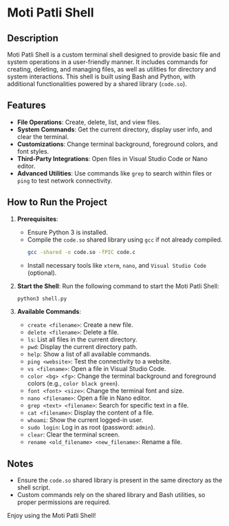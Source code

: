 
# Moti Patli Shell

## Description

Moti Patli Shell is a custom terminal shell designed to provide basic file and system operations in a user-friendly manner. It includes commands for creating, deleting, and managing files, as well as utilities for directory and system interactions. This shell is built using Bash and Python, with additional functionalities powered by a shared library (`code.so`).

## Features

- **File Operations**: Create, delete, list, and view files.
- **System Commands**: Get the current directory, display user info, and clear the terminal.
- **Customizations**: Change terminal background, foreground colors, and font styles.
- **Third-Party Integrations**: Open files in Visual Studio Code or Nano editor.
- **Advanced Utilities**: Use commands like `grep` to search within files or `ping` to test network connectivity.

## How to Run the Project

1. **Prerequisites**:

   - Ensure Python 3 is installed.
   - Compile the `code.so` shared library using `gcc` if not already compiled.
     ```bash
     gcc -shared -o code.so -fPIC code.c
     ```
   - Install necessary tools like `xterm`, `nano`, and `Visual Studio Code` (optional).

2. **Start the Shell**:
   Run the following command to start the Moti Patli Shell:

   ```bash
   python3 shell.py
   ```

3. **Available Commands**:

   - `create <filename>`: Create a new file.
   - `delete <filename>`: Delete a file.
   - `ls`: List all files in the current directory.
   - `pwd`: Display the current directory path.
   - `help`: Show a list of all available commands.
   - `ping <website>`: Test the connectivity to a website.
   - `vs <filename>`: Open a file in Visual Studio Code.
   - `color <bg> <fg>`: Change the terminal background and foreground colors (e.g., `color black green`).
   - `font <font> <size>`: Change the terminal font and size.
   - `nano <filename>`: Open a file in Nano editor.
   - `grep <text> <filename>`: Search for specific text in a file.
   - `cat <filename>`: Display the content of a file.
   - `whoami`: Show the current logged-in user.
   - `sudo login`: Log in as root (password: `admin`).
   - `clear`: Clear the terminal screen.
   - `rename <old_filename> <new_filename>`: Rename a file.

## Notes

- Ensure the `code.so` shared library is present in the same directory as the shell script.
- Custom commands rely on the shared library and Bash utilities, so proper permissions are required.

Enjoy using the Moti Patli Shell!
